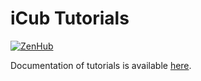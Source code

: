 iCub Tutorials
==============

[![ZenHub](https://img.shields.io/badge/Shipping_faster_with-ZenHub-435198.svg)](https://zenhub.com)

Documentation of tutorials is available [here](http://www.icub.org/software_documentation/icub_tutorials.html).
